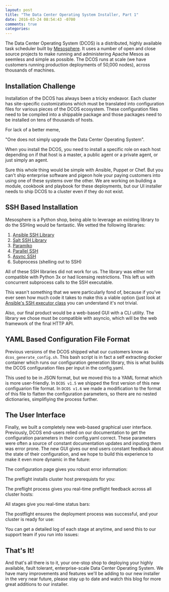 ```yaml
---
layout: post
title: "The Data Center Operating System Installer, Part 1"
date: 2016-03-24 08:54:43 -0700
comments: true
categories: 
---
```

The Data Center Operating System (DCOS) is a distributed, highly available task scheduler built by [Mesosphere](http://mesosphere.io). It uses a number of open and close source projects to make running and administering Apache Mesos as seemless and simple as possible. The DCOS runs at scale (we have customers running production deployments of 50,000 nodes), across thousands of machines. 

## Installation Challenge
Installation of the DCOS has always been a tricky endeavor. Each cluster has site-specific customizations which must be translated into configuration files for various pieces of the DCOS ecosystem. These configuration files need to be compiled into a shippable package and those packages need to be installed on tens of thousands of hosts.

For lack of a better meme,

  "One does not simply upgrade the Data Center Operating System".

When you install the DCOS, you need to install a specific role on each host depending on if that host is a master, a public agent or a private agent, or just simply an agent.

Sure this whole thing would be simple with Ansible, Puppet or Chef. But you can't ship enterprise software and pigeon hole your paying customers into using one of these systems over the other. We are working on building a module, cookbook and playbook for these deployments, but our UI installer needs to ship DCOS to a cluster even if they do not exist.  

## SSH Based Installation
Mesosphere is a Python shop, being able to leverage an existing library to do the SSHing would be fantastic. We vetted the following libraries:

1. [Ansible SSH Library](https://github.com/ansible/ansible)
2. [Salt SSH Library](https://docs.saltstack.com/en/latest/topics/ssh/)
3. [Paramiko](http://www.paramiko.org/)
4. [Parallel SSH](https://pypi.python.org/pypi/parallel-ssh)
5. [Async SSH](http://asyncssh.readthedocs.org/en/latest/)
6. Subprocess (shelling out to SSH)

All of these SSH libraries did not work for us. The library was either not compatible with Python 3x or had licensing restrictions. This left us with concurrent subprocess calls to the SSH executable.

 This wasn't something that we were particularly fond of, because if you've ever seen how much code it takes to make this a viable option (just look at [Ansible's SSH executor class](https://github.com/ansible/ansible/blob/stable-2.0.0.1/lib/ansible/executor/task_executor.py#L49) you can understand it's not trivial.

Also, our final product would be a web-based GUI with a CLI utility. The library we chose must be compatible with asyncio, which will be the web framework of the final HTTP API.

## YAML Based Configuration File Format
Previous versions of the DCOS shipped what our customers know as `dcos_generate_config.sh`. This bash script is in fact a self extracting docker container which runs our configuration generation library, this is what builds the DCOS configuration files per input in the config.yaml.

This used to be in JSON format, but we moved this to a YAML format which is more user-friendly. In `DCOS v1.5` we shipped the first version of this new configuarion file format. In `DCOS v1.6` we made a modification to the format of this file to flatten the configuration parameters, so there are no nested dictionaries, simplifiying the process further.

## The User Interface
Finally, we built a completely new web-based graphical user interface. Previously, DCOS end-users relied on our documentation to get the configuration parameters in their config.yaml correct. These parameters were often a source of constant documentation updates and inputing them was error prone. The new GUI gives our end users constant feedback about the state of their configuration, and we hope to build this experience to make it even more dynamic in the future:

<SS WELCOME>

The configuration page gives you robust error information:

<SS CONFIGURE>

The preflight installs cluster host prerequists for you:

<SS WARNING>

The preflight process gives you real-time preflight feedback across all cluster hosts:

<SS PREFLIGHT ERROR OUTPUT>

All stages give you real-time status bars:

<SS DEPLOY STATUS BARS>

The postflight ensures the deployment process was successful, and your cluster is ready for use:

<SS POSTFLIGHT RUNNING>
<SS SUCCESS>

You can get a detailed log of each stage at anytime, and send this to our support team if you run into issues:

<SS LOGS>

## That's It! 
And that's all there is to it, your one-stop shop to deploying your highly available, fault tolerant, enterprise-scale Data Center Operating System. We have many improvements and features we'll be adding to our new installer in the very near future, please stay up to date and watch this blog for more great additions to our installer.  
